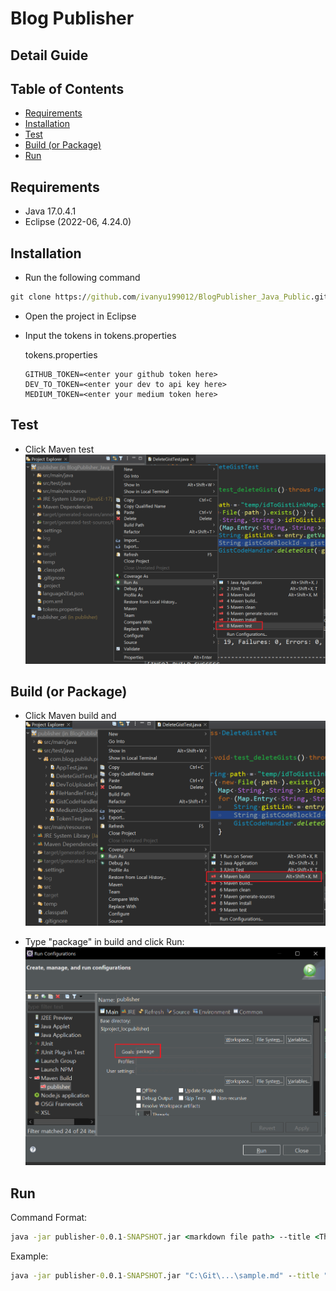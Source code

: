 <!-- omit in toc -->
# Blog Publisher

<!-- omit in toc -->
## Detail Guide

<!-- omit in toc -->
## Table of Contents
- [Requirements](#requirements)
- [Installation](#installation)
- [Test](#test)
- [Build (or Package)](#build-or-package)
- [Run](#run)

## Requirements
- Java 17.0.4.1
- Eclipse (2022-06, 4.24.0)

## Installation
- Run the following command
```cmd
git clone https://github.com/ivanyu199012/BlogPublisher_Java_Public.git
```

- Open the project in Eclipse

- Input the tokens in tokens.properties

	tokens.properties
	```properties
	GITHUB_TOKEN=<enter your github token here>
	DEV_TO_TOKEN=<enter your dev to api key here>
	MEDIUM_TOKEN=<enter your medium token here>
	```


## Test
- Click Maven test
![](img/mavenTest.png)

## Build (or Package)
- Click Maven build and
![](img/mavenBuild.png)

- Type "package" in build and click Run:
![](img/package.png)

## Run
Command Format:
```cmd
java -jar publisher-0.0.1-SNAPSHOT.jar <markdown file path> --title <The blog's title> --canonicalUrl <original blog link> --series <series> --sites <sites you wanted to publish to, DEVTO and MEDIUM> --tags <tags> --imageUrl <cover image url> --subtitle <The blog's subtitle>
```

Example:
```cmd
java -jar publisher-0.0.1-SNAPSHOT.jar "C:\Git\...\sample.md" --title "Sample Title" --canonicalUrl https://ivanyu2021.hashnode.dev/correct-steps-to-setup-basic-environment-for-python --series "Python" --sites "DEVTO,MEDIUM" --tags "Python" --imageUrl "https://ivanyu2021.hashnode.dev/_next/image?url=https%3A%2F%2Fcdn.hashnode.com%2Fres%2Fhashnode%2Fimage%2Fupload%2Fv1626249332587%2FK6qFAif_l.png%3Fw%3D1600%26h%3D840%26fit%3Dcrop%26crop%3Dentropy%26auto%3Dcompress%2Cformat%26format%3Dwebp&w=1920&q=75" --subtitle "Sample Subtitle"
```